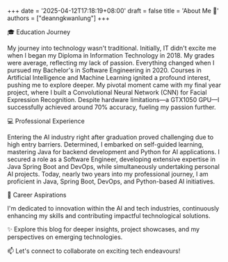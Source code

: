 +++
date = '2025-04-12T17:18:19+08:00'
draft = false
title = 'About Me 👋'
authors = ["deanngkwanlung"]
+++

🎓 Education Journey

My journey into technology wasn't traditional. Initially, IT didn't excite me when I began my Diploma in Information Technology in 2018. My grades were average, reflecting my lack of passion. Everything changed when I pursued my Bachelor's in Software Engineering in 2020. Courses in Artificial Intelligence and Machine Learning ignited a profound interest, pushing me to explore deeper. My pivotal moment came with my final year project, where I built a Convolutional Neural Network (CNN) for Facial Expression Recognition. Despite hardware limitations—a GTX1050 GPU—I successfully achieved around 70% accuracy, fueling my passion further.

💻 Professional Experience

Entering the AI industry right after graduation proved challenging due to high entry barriers. Determined, I embarked on self-guided learning, mastering Java for backend development and Python for AI applications. I secured a role as a Software Engineer, developing extensive expertise in Java Spring Boot and DevOps, while simultaneously undertaking personal AI projects. Today, nearly two years into my professional journey, I am proficient in Java, Spring Boot, DevOps, and Python-based AI initiatives.

🚀 Career Aspirations

I'm dedicated to innovation within the AI and tech industries, continuously enhancing my skills and contributing impactful technological solutions.

✨ Explore this blog for deeper insights, project showcases, and my perspectives on emerging technologies.

📫 Let's connect to collaborate on exciting tech endeavours!
